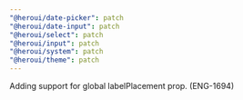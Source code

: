 ```yaml
---
"@heroui/date-picker": patch
"@heroui/date-input": patch
"@heroui/select": patch
"@heroui/input": patch
"@heroui/system": patch
"@heroui/theme": patch
---
```


Adding support for global labelPlacement prop. (ENG-1694)
